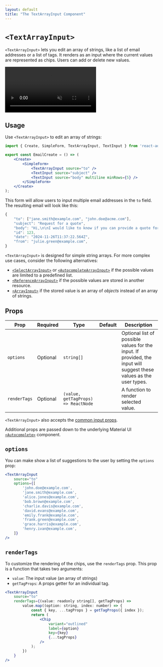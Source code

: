 ```yaml
---
layout: default
title: "The TextArrayInput Component"
---
```


# `<TextArrayInput>`

`<TextArrayInput>` lets you edit an array of strings, like a list of email addresses or a list of tags. It renders as an input where the current values are represented as chips. Users can add or delete new values. 

<video controls autoplay playsinline muted loop>
  <source src="./img/TextArrayInput.mp4" type="video/mp4"/>
  Your browser does not support the video tag.
</video>


## Usage

Use `<TextArrayInput>` to edit an array of strings:

```jsx
import { Create, SimpleForm, TextArrayInput, TextInput } from 'react-admin';

export const EmailCreate = () => (
    <Create>
        <SimpleForm>
            <TextArrayInput source="to" />
            <TextInput source="subject" />
            <TextInput source="body" multiline minRows={5} />
        </SimpleForm>
    </Create>
);
```

This form will allow users to input multiple email addresses in the `to` field. The resulting email will look like this:

```jsx
{
    "to": ["jane.smith@example.com", "john.doe@acme.com"],
    "subject": "Request for a quote",
    "body": "Hi,\n\nI would like to know if you can provide a quote for the following items:\n\n- 100 units of product A\n- 50 units of product B\n- 25 units of product C\n\nBest regards,\n\nJulie\n",
    "id": 123,
    "date": "2024-11-26T11:37:22.564Z",
    "from": "julie.green@example.com",
}
```

`<TextArrayInput>` is designed for simple string arrays. For more complex use cases, consider the following alternatives:

- [`<SelectArrayInput>`](./SelectArrayInput.md) or [`<AutocompleteArrayInput>`](./AutocompleteArrayInput.md) if the possible values are limited to a predefined list.
- [`<ReferenceArrayInput>`](./ReferenceArrayInput.md) if the possible values are stored in another resource.
- [`<ArrayInput>`](./ArrayInput.md) if the stored value is an array of *objects* instead of an array of strings.

## Props

| Prop         | Required | Type      | Default | Description                                                          |
| ------------ | -------- | --------- | ------- | -------------------------------------------------------------------- |
| `options`    | Optional | `string[]` |  | Optional list of possible values for the input. If provided, the input will suggest these values as the user types. |
| `renderTags` | Optional | `(value, getTagProps) => ReactNode` | | A function to render selected value. |

`<TextArrayInput>` also accepts the [common input props](./Inputs.md#common-input-props).

Additional props are passed down to the underlying Material UI [`<Autocomplete>`](https://mui.com/material-ui/react-autocomplete/) component.

## `options`

You can make show a list of suggestions to the user by setting the `options` prop:

```jsx
<TextArrayInput
    source="to"
    options={[
        'john.doe@example.com',
        'jane.smith@example.com',
        'alice.jones@example.com',
        'bob.brown@example.com',
        'charlie.davis@example.com',
        'david.evans@example.com',
        'emily.frank@example.com',
        'frank.green@example.com',
        'grace.harris@example.com',
        'henry.ivan@example.com',
    ]}
/>
```

## `renderTags`

To customize the rendering of the chips, use the `renderTags` prop. This prop is a function that takes two arguments: 

- `value`: The input value (an array of strings)
- `getTagProps`: A props getter for an individual tag.

```jsx
<TextArrayInput
    source="to"
    renderTags={(value: readonly string[], getTagProps) =>
        value.map((option: string, index: number) => {
            const { key, ...tagProps } = getTagProps({ index });
            return (
                <Chip
                    variant="outlined"
                    label={option}
                    key={key}
                    {...tagProps}
                />
            );
        })
    }
/>
```